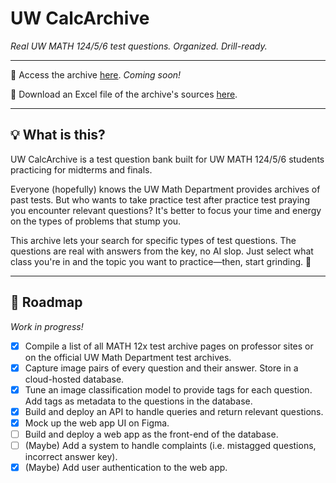 # UW CalcArchive
*Real UW MATH 124/5/6 test questions. Organized. Drill-ready.*

---
📁 Access the archive [here](#). *Coming soon!*

📝 Download an Excel file of the archive's sources [here](data/test_archives.xlsx).

---
## 💡 What is this?
UW CalcArchive is a test question bank built for UW MATH 124/5/6 students practicing for midterms and finals.

Everyone (hopefully) knows the UW Math Department provides archives of past tests. But who wants to take practice test after practice test praying you encounter relevant questions? It's better to focus your time and energy on the types of problems that stump you.

This archive lets your search for specific types of test questions. The questions are real with answers from the key, no AI slop. Just select what class you're in and the topic you want to practice—then, start grinding. 😤

---
## 🚧 Roadmap
*Work in progress!*
- [X] Compile a list of all MATH 12x test archive pages on professor sites or on the official UW Math Department test archives.
- [X] Capture image pairs of every question and their answer. Store in a cloud-hosted database.
- [X] Tune an image classification model to provide tags for each question. Add tags as metadata to the questions in the database.
- [X] Build and deploy an API to handle queries and return relevant questions.
- [X] Mock up the web app UI on Figma.
- [ ] Build and deploy a web app as the front-end of the database.
- [ ] (Maybe) Add a system to handle complaints (i.e. mistagged questions, incorrect answer key).
- [X] (Maybe) Add user authentication to the web app.
